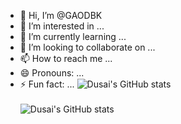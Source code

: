 - 👋 Hi, I’m @GAODBK
- 👀 I’m interested in ...
- 🌱 I’m currently learning ...
- 💞️ I’m looking to collaborate on ...
- 📫 How to reach me ...
- 😄 Pronouns: ...
- ⚡ Fun fact: ...
![Dusai's GitHub stats](https://github-readme-stats.vercel.app/api?username=GAODBK)
<br><br>
![Dusai's GitHub stats](https://github-readme-stats.vercel.app/api?username=GAODBK&show_icons=true&theme=radical)
